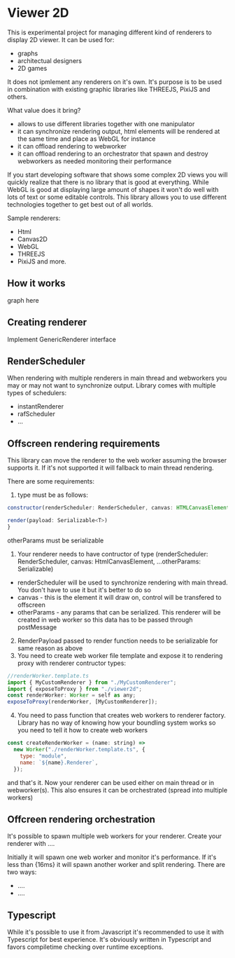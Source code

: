# Viewer 2D

This is experimental project for managing different kind of renderers to display 2D viewer. 
It can be used for:
- graphs
- architectual designers
- 2D games

It does not ipmlement any renderers on it's own. It's purpose is to be used in combination with existing graphic libraries like THREEJS, PixiJS and others.

What value does it bring?
- allows to use different libraries together with one manipulator
- it can synchronize rendering output, html elements will be rendered at the same time and place as WebGL for instance
- it can offload rendering to webworker
- it can offload rendering to an orchestrator that spawn and destroy webworkers as needed monitoring their performance

If you start developing software that shows some complex 2D views you will quickly realize that there is no library that is good at everything.
While WebGL is good at displaying large amount of shapes it won't do well with lots of text or some editable controls. This library allows you to use different technologies together to get best out of all worlds.

Sample renderers: 
- Html
- Canvas2D
- WebGL
- THREEJS
- PixiJS
and more.

## How it works
graph here

## Creating renderer
Implement GenericRenderer interface

## RenderScheduler
When rendering with multiple renderers in main thread and webworkers you may or may not want to synchronize output. Library comes with multiple types of schedulers:
- instantRenderer
- rafScheduler
- ...

## Offscreen rendering requirements
This library can move the renderer to the web worker assuming the browser supports it. If it's not supported it will fallback to main thread rendering.

There are some requirements:
1. type must be as follows:
```js
constructor(renderScheduler: RenderScheduler, canvas: HTMLCanvasElement | OffscreenCanvas, ...otherParams: any)

render(payload: Serializable<T>)
}
```
otherParams must be serializable
1. Your renderer needs to have contructor of type (renderScheduler: RenderScheduler, canvas: HtmlCanvasElement, ...otherParams: Serializable<T>)
- renderScheduler will be used to synchronize rendering with main thread. You don't have to use it but it's better to do so
- canvas - this is the element it will draw on, control will be transfered to offscreen
- otherParams - any params that can be serialized. This renderer will be created in web worker so this data has to be passed through postMessage
2. RenderPayload passed to render function needs to be serializable for same reason as above
3. You need to create web worker file template and expose it to rendering proxy with renderer contructor types:

```js
//renderWorker.template.ts
import { MyCustomRenderer } from "./MyCustomRenderer";
import { exposeToProxy } from "./viewer2d";
const renderWorker: Worker = self as any;
exposeToProxy(renderWorker, [MyCustomRenderer]); 
```

4. You need to pass function that creates web workers to renderer factory. Library has no way of knowing how your boundling system works so you need to tell it how to create web workers
```js
const createRenderWorker = (name: string) =>
  new Worker("./renderWorker.template.ts", {
    type: "module",
    name: `${name}.Renderer`,
  });
```

and that's it. Now your renderer can be used either on main thread or in webworker(s). This also ensures it can be orchestrated (spread into multiple workers)

## Offcreen rendering orchestration
It's possible to spawn multiple web workers for your renderer. 
Create your renderer with ....

Initially it will spawn one web worker and monitor it's performance. If it's less than {16ms} it will spawn another worker and split rendering.
There are two ways:
- ....
- ....

## Typescript
While it's possible to use it from Javascript it's recommended to use it with Typescript for best experience. It's obviously written in Typescript and favors compiletime checking over runtime exceptions.  
